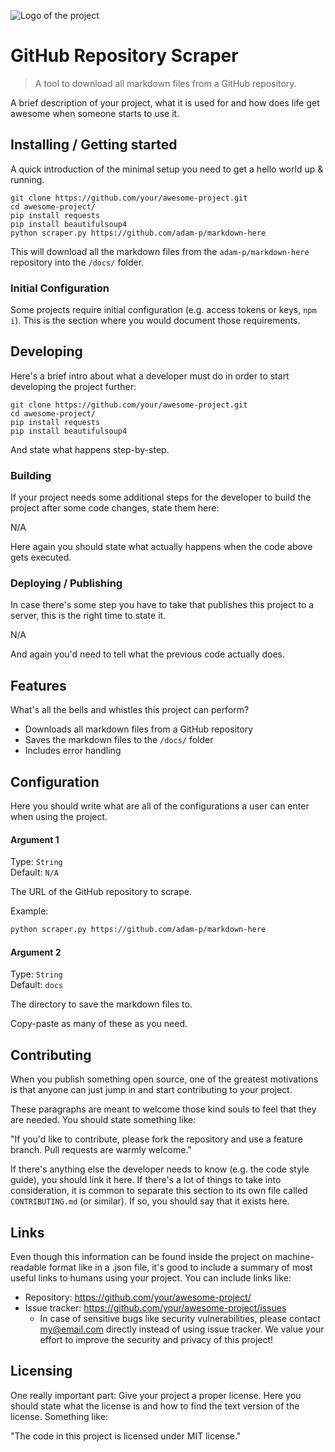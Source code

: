 ![Logo of the project](https://raw.githubusercontent.com/jehna/readme-best-practices/master/sample-logo.png)

# GitHub Repository Scraper
> A tool to download all markdown files from a GitHub repository.

A brief description of your project, what it is used for and how does life get
awesome when someone starts to use it.

## Installing / Getting started

A quick introduction of the minimal setup you need to get a hello world up &
running.

```shell
git clone https://github.com/your/awesome-project.git
cd awesome-project/
pip install requests
pip install beautifulsoup4
python scraper.py https://github.com/adam-p/markdown-here
```

This will download all the markdown files from the `adam-p/markdown-here` repository into the `/docs/` folder.

### Initial Configuration

Some projects require initial configuration (e.g. access tokens or keys, `npm i`).
This is the section where you would document those requirements.

## Developing

Here's a brief intro about what a developer must do in order to start developing
the project further:

```shell
git clone https://github.com/your/awesome-project.git
cd awesome-project/
pip install requests
pip install beautifulsoup4
```

And state what happens step-by-step.

### Building

If your project needs some additional steps for the developer to build the
project after some code changes, state them here:

N/A

Here again you should state what actually happens when the code above gets
executed.

### Deploying / Publishing

In case there's some step you have to take that publishes this project to a
server, this is the right time to state it.

N/A

And again you'd need to tell what the previous code actually does.

## Features

What's all the bells and whistles this project can perform?
* Downloads all markdown files from a GitHub repository
* Saves the markdown files to the `/docs/` folder
* Includes error handling

## Configuration

Here you should write what are all of the configurations a user can enter when
using the project.

#### Argument 1
Type: `String`  
Default: `N/A`

The URL of the GitHub repository to scrape.

Example:
```bash
python scraper.py https://github.com/adam-p/markdown-here
```

#### Argument 2
Type: `String`  
Default: `docs`

The directory to save the markdown files to.

Copy-paste as many of these as you need.

## Contributing

When you publish something open source, one of the greatest motivations is that
anyone can just jump in and start contributing to your project.

These paragraphs are meant to welcome those kind souls to feel that they are
needed. You should state something like:

"If you'd like to contribute, please fork the repository and use a feature
branch. Pull requests are warmly welcome."

If there's anything else the developer needs to know (e.g. the code style
guide), you should link it here. If there's a lot of things to take into
consideration, it is common to separate this section to its own file called
`CONTRIBUTING.md` (or similar). If so, you should say that it exists here.

## Links

Even though this information can be found inside the project on machine-readable
format like in a .json file, it's good to include a summary of most useful
links to humans using your project. You can include links like:

- Repository: https://github.com/your/awesome-project/
- Issue tracker: https://github.com/your/awesome-project/issues
  - In case of sensitive bugs like security vulnerabilities, please contact
    my@email.com directly instead of using issue tracker. We value your effort
    to improve the security and privacy of this project!

## Licensing

One really important part: Give your project a proper license. Here you should
state what the license is and how to find the text version of the license.
Something like:

"The code in this project is licensed under MIT license."
